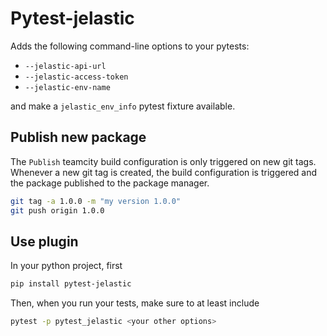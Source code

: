 # Pytest-jelastic

Adds the following command-line options to your pytests:

* `--jelastic-api-url`
* `--jelastic-access-token`
* `--jelastic-env-name`

and make a `jelastic_env_info` pytest fixture available. 

## Publish new package

The `Publish` teamcity build configuration is only triggered on new git tags. Whenever a new git tag is created, the build configuration is triggered and the package published to the package manager.

```bash
git tag -a 1.0.0 -m "my version 1.0.0"
git push origin 1.0.0
```

## Use plugin

In your python project, first

```bash
pip install pytest-jelastic
```

Then, when you run your tests, make sure to at least include

```bash
pytest -p pytest_jelastic <your other options>
```
